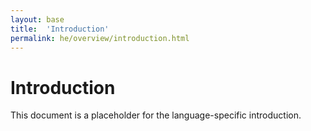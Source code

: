 ```yaml
---
layout: base
title:  'Introduction'
permalink: he/overview/introduction.html
---
```


# Introduction

This document is a placeholder for the language-specific introduction.
